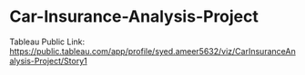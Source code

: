 # Car-Insurance-Analysis-Project
Tableau Public Link: https://public.tableau.com/app/profile/syed.ameer5632/viz/CarInsuranceAnalysis-Project/Story1
